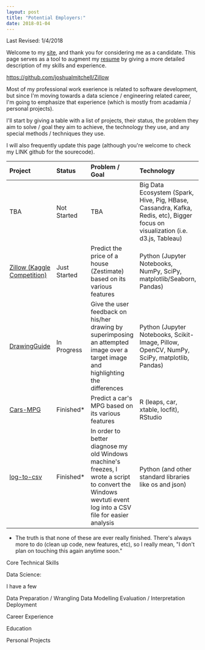 ```yaml
---
layout: post
title: "Potential Employers:"
date: 2018-01-04
---
```

Last Revised: 1/4/2018

Welcome to my <a target="_blank" href="http://lelon.io/">site</a>, and thank you for considering me as a candidate. This page serves as a tool to augment my <a target="_blank" href="https://github.com/joshualmitchell/joshualmitchell.github.io/blob/master/resume/resume.pdf">resume</a> by giving a more detailed description of my skills and experience.

https://github.com/joshualmitchell/Zillow

Most of my professional work exerience is related to software development, but since I'm moving towards a data science / engineering related career, I'm going to emphasize that experience (which is mostly from acadamia / personal projects).

I'll start by giving a table with a list of projects, their status, the problem they aim to solve / goal they aim to achieve, the technology they use, and any special methods / techniques they use.

I will also frequently update this page (although you're welcome to check my LINK github for the sourecode).

| Project | Status | Problem / Goal | Technology | Methods |
|:-------------|:-------------|:-------------|:-------------|:-------------|
| TBA | Not Started | TBA | Big Data Ecosystem (Spark, Hive, Pig, HBase, Cassandra, Kafka, Redis, etc), Bigger focus on visualization (i.e. d3.js, Tableau) | TBA |
| [Zillow (Kaggle Competition)](https://github.com/joshualmitchell/Zillow) | Just Started | Predict the price of a house (Zestimate) based on its various features | Python (Jupyter Notebooks, NumPy, SciPy, matplotlib/Seaborn, Pandas) | Linear Regression, Decision Trees |
| [DrawingGuide](https://github.com/joshualmitchell/DrawingGuide) | In Progress | Give the user feedback on his/her drawing by superimposing an attempted image over a target image and highlighting the differences | Python (Jupyter Notebooks, Scikit-Image, Pillow, OpenCV, NumPy, SciPy, matplotlib, Pandas) | Gradient Descent |
| [Cars-MPG](https://github.com/joshualmitchell/joshualmitchell.github.io/tree/master/MATH5345/proj) | Finished* | Predict a car's MPG based on its various features | R (leaps, car, xtable, locfit), RStudio | Linear Regression |
| [log-to-csv](https://github.com/joshualmitchell/log_to_csv )| Finished* | In order to better diagnose my old Windows machine's freezes, I wrote a script to convert the Windows wevtuti event log into a CSV file for easier analysis | Python (and other standard libraries like os and json) | Various parsing and cleaning of text |

* The truth is that none of these are ever really finished. There's always more to do (clean up code, new features, etc), so I really mean, "I don't plan on touching this again anytime soon."


Core Technical Skills

Data Science:

I have a few

Data Preparation / Wrangling 
Data Modelling
Evaluation / Interpretation
Deployment

Career Experience

Education

Personal Projects